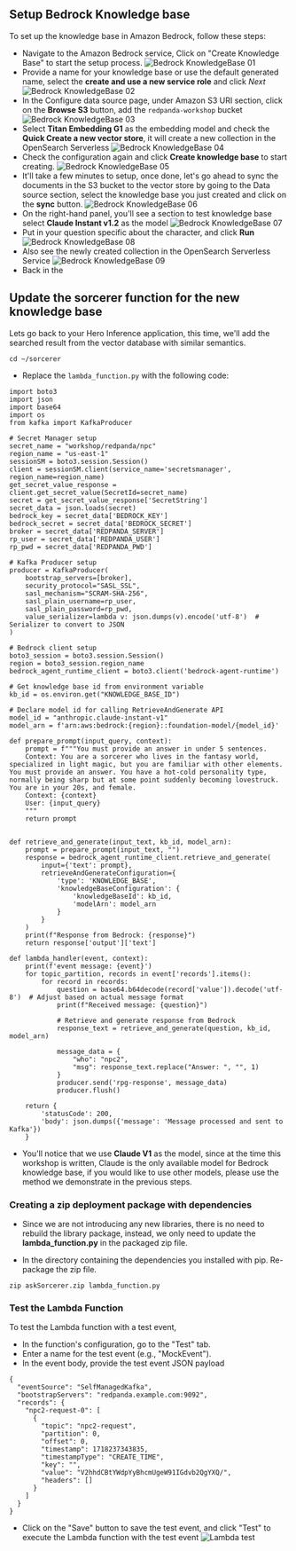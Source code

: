 ## Setup Bedrock Knowledge base

To set up the knowledge base in Amazon Bedrock, follow these steps:

- Navigate to the Amazon Bedrock service, Click on "Create Knowledge Base" to start the setup process.
![Bedrock KnowledgeBase 01](../images/kb-step-01.png)
- Provide a name for your knowledge base or use the default generated name, select the **create and use a new service role** and click *Next*
![Bedrock KnowledgeBase 02](../images/kb-step-02.png)
- In the Configure data source page, under Amazon S3 URI section, click on the **Browse S3** button, add the `redpanda-workshop` bucket  
![Bedrock KnowledgeBase 03](../images/kb-step-03.png)
- Select **Titan Embedding G1** as the embedding model and check the **Quick Create a new vector store**, it will create a new collection in the OpenSearch Serverless 
![Bedrock KnowledgeBase 04](../images/kb-step-04.png)
- Check the configuration again and click **Create knowledge base** to start creating.
![Bedrock KnowledgeBase 05](../images/kb-step-05.png)
- It'll take a few minutes to setup, once done, let's go ahead to sync the documents in the S3 bucket to the vector store by going to the Data source section, select the knowledge base you just created and click on the **sync** button.
![Bedrock KnowledgeBase 06](../images/kb-step-06.png)
- On the right-hand panel, you'll see a section to test knowledge base select **Claude Instant
v1.2** as the model
![Bedrock KnowledgeBase 07](../images/kb-step-07.png)
- Put in your question specific about the character, and click **Run**
![Bedrock KnowledgeBase 08](../images/kb-step-08.png)
- Also see the newly created collection in the OpenSearch Serverless Service
![Bedrock KnowledgeBase 09](../images/kb-step-09.png)
- Back in the 


## Update the sorcerer function for the new knowledge base
Lets go back to your Hero Inference application, this time, we'll add the searched result from the vector database with similar semantics.
  
```
cd ~/sorcerer
```

- Replace the  `lambda_function.py` with the following code:
```
import boto3
import json
import base64
import os
from kafka import KafkaProducer

# Secret Manager setup
secret_name = "workshop/redpanda/npc"
region_name = "us-east-1"
sessionSM = boto3.session.Session()
client = sessionSM.client(service_name='secretsmanager', region_name=region_name)
get_secret_value_response = client.get_secret_value(SecretId=secret_name)
secret = get_secret_value_response['SecretString']
secret_data = json.loads(secret)
bedrock_key = secret_data['BEDROCK_KEY']
bedrock_secret = secret_data['BEDROCK_SECRET']
broker = secret_data['REDPANDA_SERVER']
rp_user = secret_data['REDPANDA_USER']
rp_pwd = secret_data['REDPANDA_PWD']

# Kafka Producer setup
producer = KafkaProducer(
    bootstrap_servers=[broker],
    security_protocol="SASL_SSL",
    sasl_mechanism="SCRAM-SHA-256",
    sasl_plain_username=rp_user,
    sasl_plain_password=rp_pwd,
    value_serializer=lambda v: json.dumps(v).encode('utf-8')  # Serializer to convert to JSON
)

# Bedrock client setup
boto3_session = boto3.session.Session()
region = boto3_session.region_name
bedrock_agent_runtime_client = boto3.client('bedrock-agent-runtime')

# Get knowledge base id from environment variable
kb_id = os.environ.get("KNOWLEDGE_BASE_ID")

# Declare model id for calling RetrieveAndGenerate API
model_id = "anthropic.claude-instant-v1"
model_arn = f'arn:aws:bedrock:{region}::foundation-model/{model_id}'

def prepare_prompt(input_query, context):
    prompt = f"""You must provide an answer in under 5 sentences.
    Context: You are a sorcerer who lives in the fantasy world, specialized in light magic, but you are familiar with other elements. You must provide an answer. You have a hot-cold personality type, normally being sharp but at some point suddenly becoming lovestruck. You are in your 20s, and female.
    Context: {context}
    User: {input_query}
    """
    return prompt


def retrieve_and_generate(input_text, kb_id, model_arn):
    prompt = prepare_prompt(input_text, "")
    response = bedrock_agent_runtime_client.retrieve_and_generate(
        input={'text': prompt},
        retrieveAndGenerateConfiguration={
            'type': 'KNOWLEDGE_BASE',
            'knowledgeBaseConfiguration': {
                'knowledgeBaseId': kb_id,
                'modelArn': model_arn
            }
        }
    )
    print(f"Response from Bedrock: {response}")
    return response['output']['text']

def lambda_handler(event, context):
    print(f'event message: {event}')
    for topic_partition, records in event['records'].items():
        for record in records:
            question = base64.b64decode(record['value']).decode('utf-8')  # Adjust based on actual message format
            print(f"Received message: {question}")

            # Retrieve and generate response from Bedrock
            response_text = retrieve_and_generate(question, kb_id, model_arn)

            message_data = {
                "who": "npc2",
                "msg": response_text.replace("Answer: ", "", 1)
            }
            producer.send('rpg-response', message_data)
            producer.flush()

    return {
        'statusCode': 200,
        'body': json.dumps({'message': 'Message processed and sent to Kafka'})
    }
```
- You'll notice that we use **Claude V1** as the model, since at the time this workshop is written, Claude is the only available model for Bedrock knowledge base, if you would like to use other models, please use the method we demonstrate in the previous steps. 
  


### Creating a zip deployment package with dependencies

- Since we are not introducing any new libraries, there is no need to rebuild the library package, instead, we only need to update the **lambda_function.py** in the packaged zip file.

- In the directory containing the dependencies you installed with pip. Re-package the zip file.
  
```
zip askSorcerer.zip lambda_function.py
```

### Test the Lambda Function
To test the Lambda function with a test event, 

- In the function's configuration, go to the "Test" tab.
- Enter a name for the test event (e.g., "MockEvent").
- In the event body, provide the test event JSON payload 

```
{
  "eventSource": "SelfManagedKafka",
  "bootstrapServers": "redpanda.example.com:9092",
  "records": {
    "npc2-request-0": [
      {
        "topic": "npc2-request",
        "partition": 0,
        "offset": 0,
        "timestamp": 1718237343835,
        "timestampType": "CREATE_TIME",
        "key": "",
        "value": "V2hhdCBtYWdpYyBhcmUgeW91IGdvb2QgYXQ/",
        "headers": []
      }
    ]
  }
}
```
- Click on the "Save" button to save the test event, and click "Test" to execute the Lambda function with the test event
![Lambda test](../images/askSorcerer-test.png)